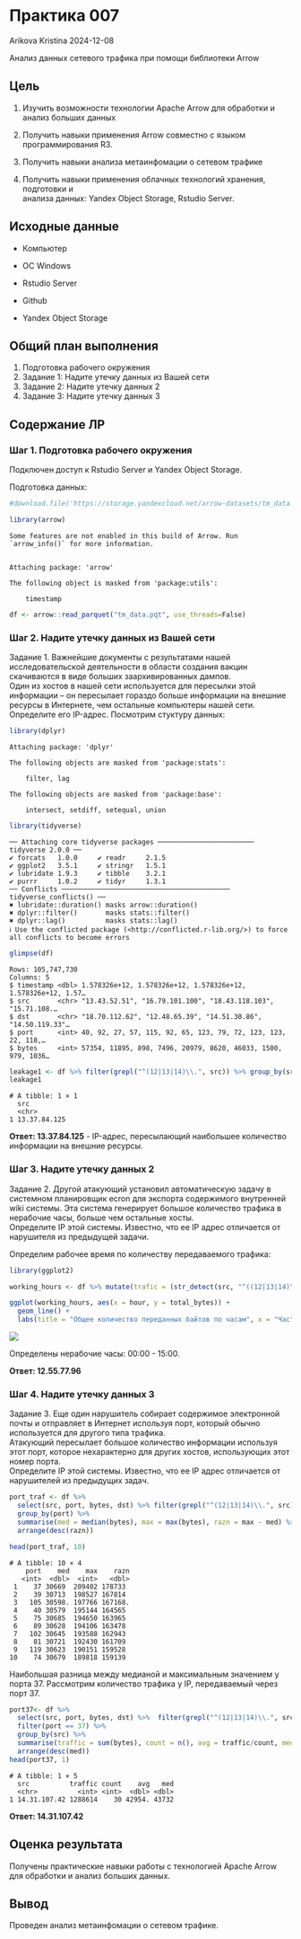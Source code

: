 # Практика 007
Arikova Kristina
2024-12-08

Анализ данных сетевого трафика при помощи библиотеки Arrow

## Цель

1.  Изучить возможности технологии Apache Arrow для обработки и анализ
    больших данных

2.  Получить навыки применения Arrow совместно с языком программирования
    R3.

3.  Получить навыки анализа метаинфомации о сетевом трафике

4.  Получить навыки применения облачных технологий хранения, подготовки
    и  
    анализа данных: Yandex Object Storage, Rstudio Server.

## Исходные данные

-   Компьютер

-   ОС Windows

-   Rstudio Server

-   Github

-   Yandex Object Storage

## Общий план выполнения

1.  Подготовка рабочего окружения
2.  Задание 1: Надите утечку данных из Вашей сети
3.  Задание 2: Надите утечку данных 2
4.  Задание 3: Надите утечку данных 3

## Содержание ЛР

### Шаг 1. Подготовка рабочего окружения

Подключен доступ к Rstudio Server и Yandex Object Storage.

Подготовка данных:

``` r
#download.file('https://storage.yandexcloud.net/arrow-datasets/tm_data.pqt', destfile = "tm_data.pqt")
```

``` r
library(arrow)
```

    Some features are not enabled in this build of Arrow. Run `arrow_info()` for more information.


    Attaching package: 'arrow'

    The following object is masked from 'package:utils':

        timestamp

``` r
df <- arrow::read_parquet("tm_data.pqt", use_threads=False)
```

### Шаг 2. Надите утечку данных из Вашей сети

Задание 1. Важнейшие документы с результатами нашей исследовательской
деятельности в области создания вакцин скачиваются в виде больших
заархивированных дампов.  
Один из хостов в нашей сети используется для пересылки этой информации –
он пересылает гораздо больше информации на внешние ресурсы в Интернете,
чем остальные компьютеры нашей сети. Определите его IP-адрес. Посмотрим
стуктуру данных:

``` r
library(dplyr)
```


    Attaching package: 'dplyr'

    The following objects are masked from 'package:stats':

        filter, lag

    The following objects are masked from 'package:base':

        intersect, setdiff, setequal, union

``` r
library(tidyverse)
```

    ── Attaching core tidyverse packages ──────────────────────── tidyverse 2.0.0 ──
    ✔ forcats   1.0.0     ✔ readr     2.1.5
    ✔ ggplot2   3.5.1     ✔ stringr   1.5.1
    ✔ lubridate 1.9.3     ✔ tibble    3.2.1
    ✔ purrr     1.0.2     ✔ tidyr     1.3.1
    ── Conflicts ────────────────────────────────────────── tidyverse_conflicts() ──
    ✖ lubridate::duration() masks arrow::duration()
    ✖ dplyr::filter()       masks stats::filter()
    ✖ dplyr::lag()          masks stats::lag()
    ℹ Use the conflicted package (<http://conflicted.r-lib.org/>) to force all conflicts to become errors

``` r
glimpse(df)
```

    Rows: 105,747,730
    Columns: 5
    $ timestamp <dbl> 1.578326e+12, 1.578326e+12, 1.578326e+12, 1.578326e+12, 1.57…
    $ src       <chr> "13.43.52.51", "16.79.101.100", "18.43.118.103", "15.71.108.…
    $ dst       <chr> "18.70.112.62", "12.48.65.39", "14.51.30.86", "14.50.119.33"…
    $ port      <int> 40, 92, 27, 57, 115, 92, 65, 123, 79, 72, 123, 123, 22, 118,…
    $ bytes     <int> 57354, 11895, 898, 7496, 20979, 8620, 46033, 1500, 979, 1036…

``` r
leakage1 <- df %>% filter(grepl("^(12|13|14)\\.", src)) %>% group_by(src) %>% summarise("sum" = sum(bytes)) %>% arrange(desc(sum)) %>% head(1) %>% select(src) 
leakage1
```

    # A tibble: 1 × 1
      src         
      <chr>       
    1 13.37.84.125

**Ответ: 13.37.84.125** - IP-адрес, пересылающий наибольшее количество
информации на внешние ресурсы.

### Шаг 3. Надите утечку данных 2

Задание 2. Другой атакующий установил автоматическую задачу в системном
планировщик еcron для экспорта содержимого внутренней wiki системы. Эта
система генерирует большое количество трафика в нерабочие часы, больше
чем остальные хосты.  
Определите IP этой системы. Известно, что ее IP адрес отличается от
нарушителя из предыдущей задачи.

Определим рабочее время по количеству передаваемого трафика:

``` r
library(ggplot2)
```

``` r
working_hours <- df %>% mutate(trafic = (str_detect(src, "^((12|13|14)\\.)") & !str_detect(dst, "^((12|13|14)\\.)"))) %>% mutate(time = as.POSIXct(df$timestamp)) %>% mutate(hour = hour(time))  %>% group_by(hour) %>% summarise(total_bytes = sum(bytes, na.rm = TRUE)) %>% arrange(hour)
```

``` r
ggplot(working_hours, aes(x = hour, y = total_bytes)) +
  geom_line() +
  labs(title = "Общее количество переданных байтов по часам", x = "Час", y = "Объем трафика (байты)")
```

![](README.markdown_strict_files/figure-markdown_strict/unnamed-chunk-10-1.png)

Определены нерабочие часы: 00:00 - 15:00.

**Ответ: 12.55.77.96**

### Шаг 4. Надите утечку данных 3

Задание 3. Еще один нарушитель собирает содержимое электронной почты и
отправляет в Интернет используя порт, который обычно используется для
другого типа трафика.  
Атакующий пересылает большое количество информации используя этот порт,
которое нехарактерно для других хостов, использующих этот номер порта.  
Определите IP этой системы. Известно, что ее IP адрес отличается от
нарушителей из предыдущих задач.

``` r
port_traf <- df %>% 
  select(src, port, bytes, dst) %>% filter(grepl("^(12|13|14)\\.", src), src != '13.37.84.125', src != '12.55.77.96', !str_detect(dst, "^((12|13|14)\\.)")) %>% 
  group_by(port) %>%
  summarise(med = median(bytes), max = max(bytes), razn = max - med) %>%
  arrange(desc(razn))

head(port_traf, 10)
```

    # A tibble: 10 × 4
        port    med    max    razn
       <int>  <dbl>  <int>   <dbl>
     1    37 30669  209402 178733 
     2    39 30713  198527 167814 
     3   105 30598. 197766 167168.
     4    40 30579  195144 164565 
     5    75 30685  194650 163965 
     6    89 30628  194106 163478 
     7   102 30645  193588 162943 
     8    81 30721  192430 161709 
     9   119 30623  190151 159528 
    10    74 30679  189818 159139 

Наибольшая разница между медианой и максимальным значением у порта 37.
Рассмотрим количество трафика у IP, передаваемый через порт 37.

``` r
port37<- df %>% 
  select(src, port, bytes, dst) %>%  filter(grepl("^(12|13|14)\\.", src), src != '13.37.84.125', src != '12.55.77.96', !str_detect(dst, "^((12|13|14)\\.)")) %>% 
  filter(port == 37) %>% 
  group_by(src) %>%
  summarise(traffic = sum(bytes), count = n(), avg = traffic/count, med = median(bytes)) %>%
  arrange(desc(med))
head(port37, 1)
```

    # A tibble: 1 × 5
      src          traffic count    avg   med
      <chr>          <int> <int>  <dbl> <dbl>
    1 14.31.107.42 1288614    30 42954. 43732

**Ответ: 14.31.107.42**

## Оценка результата

Получены практические навыки работы с технологией Apache Arrow для
обработки и анализ больших данных.

## Вывод

Проведен анализ метаинфомации о сетевом трафике.
